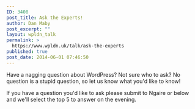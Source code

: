 ```yaml
---
ID: 3408
post_title: Ask the Experts!
author: Dan Maby
post_excerpt: ""
layout: wpldn_talk
permalink: >
  https://www.wpldn.uk/talk/ask-the-experts
published: true
post_date: 2014-06-01 07:46:50
---
```

Have a nagging question about WordPress? Not sure who to ask? No question is a stupid question, so let us know what you'd like to know!

If you have a question you'd like to ask please submit to Ngaire or below and we'll select the top 5 to answer on the evening.